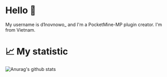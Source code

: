 # Hello 👋
My username is d1novnowo_ and I'm a PocketMine-MP plugin creator. I'm from Vietnam.
# 📈 My statistic
![Anurag's github stats](https://github-readme-stats.vercel.app/api?username=d1novnowo&hide=contribs,prs)
